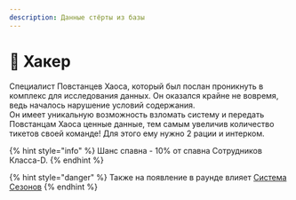 ```yaml
---
description: Данные стёрты из базы
---
```


# 👾 Хакер

Специалист Повстанцев Хаоса, который был послан проникнуть в комплекс для исследования данных. Он оказался крайне не вовремя, ведь началось нарушение условий содержания.\
Он имеет уникальную возможность взломать систему и передать Повстанцам Хаоса ценные данные, тем самым увеличив количество тикетов своей команде! Для этого ему нужно 2 рации и интерком.

{% hint style="info" %}
Шанс спавна - 10% от спавна Сотрудников Класса-D.
{% endhint %}

{% hint style="danger" %}
Также на появление в раунде влияет [Система Сезонов](../../server-systems/seasons.md)
{% endhint %}
